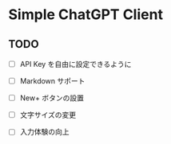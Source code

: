 #  Simple ChatGPT Client

## TODO

- [ ] API Key を自由に設定できるように
- [ ] Markdown サポート
- [ ] New+ ボタンの設置
- [ ] 文字サイズの変更
- [ ] 入力体験の向上

